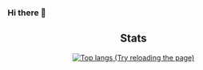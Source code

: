 ### Hi there 👋

<!--
**krs98/krs98** is a ✨ _special_ ✨ repository because its `README.md` (this file) appears on your GitHub profile.

Here are some ideas to get you started:

- 🔭 I’m currently working on ...
- 🌱 I’m currently learning ...
- 👯 I’m looking to collaborate on ...
- 🤔 I’m looking for help with ...
- 💬 Ask me about ...
- 📫 How to reach me: ...
- 😄 Pronouns: ...
- ⚡ Fun fact: ...
-->

<h2 align="center">Stats</h2>
<div align="center">
  <a href="#">
    <img src="https://github-readme-stats-pf8c.vercel.app/api/top-langs/?layout=compact&bg_color=0d1117&count_private=true&username=chris-crespo&hide=php%2Cjava%2Chtml%2Ccss%2Cjavascript%2Cc%2Cc%23&hide_border=true&langs_count=4&theme=aura_dark" alt="Top langs (Try reloading the page)">
  </a>
</div>
